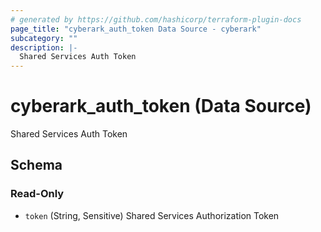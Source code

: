 ```yaml
---
# generated by https://github.com/hashicorp/terraform-plugin-docs
page_title: "cyberark_auth_token Data Source - cyberark"
subcategory: ""
description: |-
  Shared Services Auth Token
---
```


# cyberark_auth_token (Data Source)

Shared Services Auth Token



<!-- schema generated by tfplugindocs -->
## Schema

### Read-Only

- `token` (String, Sensitive) Shared Services Authorization Token
